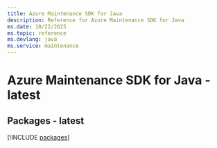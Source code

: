 ```yaml
---
title: Azure Maintenance SDK for Java
description: Reference for Azure Maintenance SDK for Java
ms.date: 10/22/2025
ms.topic: reference
ms.devlang: java
ms.service: maintenance
---
```

# Azure Maintenance SDK for Java - latest
## Packages - latest
[!INCLUDE [packages](maintenance-index.md)]